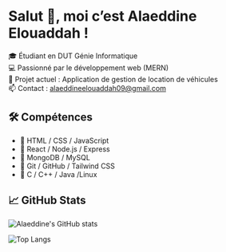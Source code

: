 # Salut 👋, moi c’est **Alaeddine Elouaddah** !

🎓 Étudiant en DUT Génie Informatique  
💻 Passionné par le développement web (MERN)  
🚗 Projet actuel : Application de gestion de location de véhicules  
📫 Contact : alaeddineelouaddah09@gmail.com

## 🛠️ Compétences
- 🔹 HTML / CSS / JavaScript  
- 🔹 React / Node.js / Express  
- 🔹 MongoDB / MySQL  
- 🔹 Git / GitHub / Tailwind CSS
- 🔹 C / C++ / Java /Linux   


## 📈 GitHub Stats
![Alaeddine's GitHub stats](https://github-readme-stats.vercel.app/api?username=Alaeddine-Elouaddah&show_icons=true&theme=radical)

![Top Langs](https://github-readme-stats.vercel.app/api/top-langs/?username=Alaeddine-Elouaddah&layout=compact&theme=radical)
